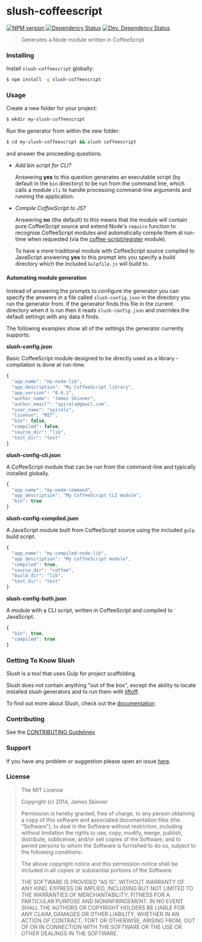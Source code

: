 # slush-coffeescript

[![NPM version][npm-image]][npm-url] [![Dependency Status][daviddm-image]][daviddm-url] [![Dev. Dependency Status][daviddm-dev-image]][daviddm-dev-url]

> Generates a Node module written in CoffeeScript


### Installing

Install `slush-coffeescript` globally:

```bash
$ npm install -g slush-coffeescript
```


### Usage

Create a new folder for your project:

```bash
$ mkdir my-slush-coffeescript
```

Run the generator from within the new folder:

```bash
$ cd my-slush-coffeescript && slush coffeescript
```

and answer the proceeding questions.

* _Add bin script for CLI?_

  Answering __yes__ to this question generates an executable script (by default in the `bin` directory) to be run from the command line, which calls a module `cli` to handle processing command-line arguments and running the application.

* _Compile CoffeeScript to JS?_

  Answering __no__ (the default) to this means that the module will contain pure CoffeeScript source and extend Node's `require` function to recognise CoffeeScript modules and automatically compile them at run-time when requested (via the [coffee-script/register](http://coffeescript.org/documentation/docs/register.html) module).

  To have a more traditional module with CoffeeScript source compiled to JavaScript answering __yes__ to this prompt lets you specify a build directory which the included `Gulpfile.js` will build to.


#### Automating module generation

Instead of answering the prompts to configure the generator you can specify the answers in a file called `slush-config.json` in the directory you run the generator from. If the generator finds this file in the current directory when it is run then it reads `slush-config.json` and overrides the default settings with any data it finds.

The following examples show all of the settings the generator currently supports:


__slush-config.json__

Basic CoffeeScript module designed to be directly used as a library - compilation is done at run-time.

```js
{
  "app_name": "my-node-lib",
  "app_description": "My CoffeeScript library",
  "app_version": "0.0.1",
  "author_name": "James Skinner",
  "author_email": "spiralx@gmail.com",
  "user_name": "spiralx",
  "license": "MIT",
  "bin": false,
  "compiled": false,
  "source_dir": "lib",
  "test_dir": "test"
}
```


__slush-config-cli.json__

A CoffeeScript module that can be run from the command-line and typically installed globally.

```js
{
  "app_name": "my-node-command",
  "app_description": "My CoffeeScript CLI module",
  "bin": true
}
```


__slush-config-compiled.json__

A JavaScript module built from CoffeeScript source using the included `gulp` build script.

```js
{
  "app_name": "my-compiled-node-lib",
  "app_description": "My CoffeeScript module",
  "compiled": true,
  "source_dir": "coffee",
  "build_dir": "lib",
  "test_dir": "test"
}
```


__slush-config-both.json__

A module with a CLI script, written in CoffeeScript and compiled to JavaScript.

```js
{
  "bin": true,
  "compiled": true
}
```


### Getting To Know Slush

Slush is a tool that uses Gulp for project scaffolding.

Slush does not contain anything "out of the box", except the ability to locate installed slush generators and to run them with [liftoff](https://github.com/tkellen/node-liftoff).

To find out more about Slush, check out the [documentation](https://github.com/klei/slush).


### Contributing

See the [CONTRIBUTING Guidelines](https://github.com/spiralx/slush-coffeescript/blob/master/CONTRIBUTING.md)


### Support

If you have any problem or suggestion please open an issue [here](https://github.com/spiralx/slush-coffeescript/issues).


### License

> The MIT License
>
> Copyright (c) 2014, James Skinner
>
> Permission is hereby granted, free of charge, to any person
> obtaining a copy of this software and associated documentation
> files (the "Software"), to deal in the Software without
> restriction, including without limitation the rights to use,
> copy, modify, merge, publish, distribute, sublicense, and/or sell
> copies of the Software, and to permit persons to whom the
> Software is furnished to do so, subject to the following
> conditions:
>
> The above copyright notice and this permission notice shall be
> included in all copies or substantial portions of the Software.
>
> THE SOFTWARE IS PROVIDED "AS IS", WITHOUT WARRANTY OF ANY KIND,
> EXPRESS OR IMPLIED, INCLUDING BUT NOT LIMITED TO THE WARRANTIES
> OF MERCHANTABILITY, FITNESS FOR A PARTICULAR PURPOSE AND
> NONINFRINGEMENT. IN NO EVENT SHALL THE AUTHORS OR COPYRIGHT
> HOLDERS BE LIABLE FOR ANY CLAIM, DAMAGES OR OTHER LIABILITY,
> WHETHER IN AN ACTION OF CONTRACT, TORT OR OTHERWISE, ARISING
> FROM, OUT OF OR IN CONNECTION WITH THE SOFTWARE OR THE USE OR
> OTHER DEALINGS IN THE SOFTWARE.

[npm-url]: https://npmjs.org/package/slush-coffeescript
[npm-image]: https://badge.fury.io/js/slush-coffeescript.svg
[daviddm-url]: https://david-dm.org/spiralx/slush-coffeescript
[daviddm-image]: https://david-dm.org/spiralx/slush-coffeescript.svg?theme=shields.io
[daviddm-dev-url]: https://david-dm.org/spiralx/slush-coffeescript#info=devDependencies
[daviddm-dev-image]: https://david-dm.org/spiralx/slush-coffeescript/dev-status.svg?theme=shields.io
